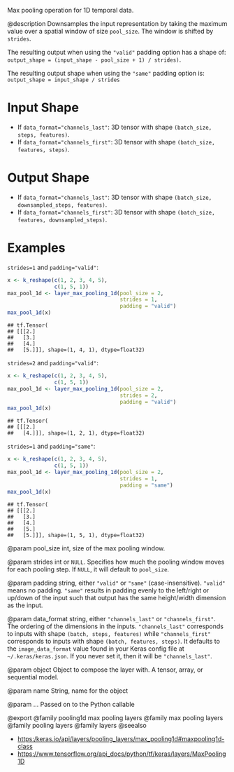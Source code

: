 Max pooling operation for 1D temporal data.

@description
Downsamples the input representation by taking the maximum value over a
spatial window of size `pool_size`. The window is shifted by `strides`.

The resulting output when using the `"valid"` padding option has a shape of:
`output_shape = (input_shape - pool_size + 1) / strides)`.

The resulting output shape when using the `"same"` padding option is:
`output_shape = input_shape / strides`

# Input Shape
- If `data_format="channels_last"`:
    3D tensor with shape `(batch_size, steps, features)`.
- If `data_format="channels_first"`:
    3D tensor with shape `(batch_size, features, steps)`.

# Output Shape
- If `data_format="channels_last"`:
    3D tensor with shape `(batch_size, downsampled_steps, features)`.
- If `data_format="channels_first"`:
    3D tensor with shape `(batch_size, features, downsampled_steps)`.

# Examples
`strides=1` and `padding="valid"`:


```r
x <- k_reshape(c(1, 2, 3, 4, 5),
               c(1, 5, 1))
max_pool_1d <- layer_max_pooling_1d(pool_size = 2,
                                    strides = 1,
                                    padding = "valid")
max_pool_1d(x)
```

```
## tf.Tensor(
## [[[2.]
##   [3.]
##   [4.]
##   [5.]]], shape=(1, 4, 1), dtype=float32)
```

`strides=2` and `padding="valid"`:


```r
x <- k_reshape(c(1, 2, 3, 4, 5),
               c(1, 5, 1))
max_pool_1d <- layer_max_pooling_1d(pool_size = 2,
                                    strides = 2,
                                    padding = "valid")
max_pool_1d(x)
```

```
## tf.Tensor(
## [[[2.]
##   [4.]]], shape=(1, 2, 1), dtype=float32)
```

`strides=1` and `padding="same"`:


```r
x <- k_reshape(c(1, 2, 3, 4, 5),
               c(1, 5, 1))
max_pool_1d <- layer_max_pooling_1d(pool_size = 2,
                                    strides = 1,
                                    padding = "same")
max_pool_1d(x)
```

```
## tf.Tensor(
## [[[2.]
##   [3.]
##   [4.]
##   [5.]
##   [5.]]], shape=(1, 5, 1), dtype=float32)
```

@param pool_size
int, size of the max pooling window.

@param strides
int or `NULL`. Specifies how much the pooling window moves
for each pooling step. If `NULL`, it will default to `pool_size`.

@param padding
string, either `"valid"` or `"same"` (case-insensitive).
`"valid"` means no padding. `"same"` results in padding evenly to
the left/right or up/down of the input such that output has the same
height/width dimension as the input.

@param data_format
string, either `"channels_last"` or `"channels_first"`.
The ordering of the dimensions in the inputs. `"channels_last"`
corresponds to inputs with shape `(batch, steps, features)`
while `"channels_first"` corresponds to inputs with shape
`(batch, features, steps)`. It defaults to the `image_data_format`
value found in your Keras config file at `~/.keras/keras.json`.
If you never set it, then it will be `"channels_last"`.

@param object
Object to compose the layer with. A tensor, array, or sequential model.

@param name
String, name for the object

@param ...
Passed on to the Python callable

@export
@family pooling1d max pooling layers
@family max pooling layers
@family pooling layers
@family layers
@seealso
+ <https:/keras.io/api/layers/pooling_layers/max_pooling1d#maxpooling1d-class>
+ <https://www.tensorflow.org/api_docs/python/tf/keras/layers/MaxPooling1D>

